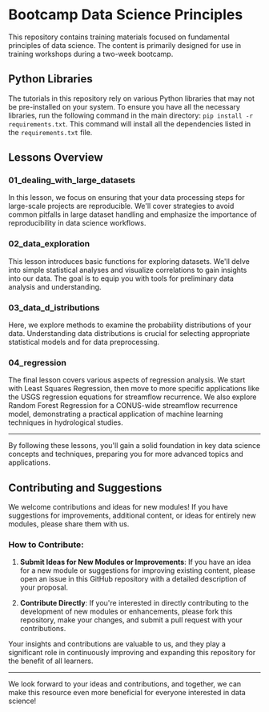# Bootcamp Data Science Principles

This repository contains training materials focused on fundamental principles of data science. The content is primarily designed for use in training workshops during a two-week bootcamp.

## Python Libraries

The tutorials in this repository rely on various Python libraries that may not be pre-installed on your system. To ensure you have all the necessary libraries, run the following command in the main directory: `pip install -r requirements.txt`. This command will install all the dependencies listed in the `requirements.txt` file.

## Lessons Overview

### 01_dealing_with_large_datasets

In this lesson, we focus on ensuring that your data processing steps for large-scale projects are reproducible. We'll cover strategies to avoid common pitfalls in large dataset handling and emphasize the importance of reproducibility in data science workflows.

### 02_data_exploration

This lesson introduces basic functions for exploring datasets. We'll delve into simple statistical analyses and visualize correlations to gain insights into our data. The goal is to equip you with tools for preliminary data analysis and understanding.

### 03_data_d_istributions

Here, we explore methods to examine the probability distributions of your data. Understanding data distributions is crucial for selecting appropriate statistical models and for data preprocessing.

### 04_regression

The final lesson covers various aspects of regression analysis. We start with Least Squares Regression, then move to more specific applications like the USGS regression equations for streamflow recurrence. We also explore Random Forest Regression for a CONUS-wide streamflow recurrence model, demonstrating a practical application of machine learning techniques in hydrological studies.

---

By following these lessons, you'll gain a solid foundation in key data science concepts and techniques, preparing you for more advanced topics and applications.

## Contributing and Suggestions

We welcome contributions and ideas for new modules! If you have suggestions for improvements, additional content, or ideas for entirely new modules, please share them with us.

### How to Contribute:

1. **Submit Ideas for New Modules or Improvements**: If you have an idea for a new module or suggestions for improving existing content, please open an issue in this GitHub repository with a detailed description of your proposal.

2. **Contribute Directly**: If you're interested in directly contributing to the development of new modules or enhancements, please fork this repository, make your changes, and submit a pull request with your contributions.

Your insights and contributions are valuable to us, and they play a significant role in continuously improving and expanding this repository for the benefit of all learners.

---

We look forward to your ideas and contributions, and together, we can make this resource even more beneficial for everyone interested in data science!
